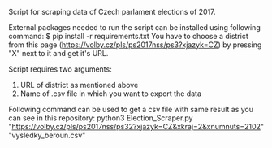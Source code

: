 Script for scraping data of Czech parlament elections of 2017.

External packages needed to run the script can be installed using following command: $ pip install -r requirements.txt
You have to choose a district from this page (https://volby.cz/pls/ps2017nss/ps3?xjazyk=CZ) by pressing "X" next to it and get it's URL.

Script requires two arguments:
1) URL of district as mentioned above
2) Name of .csv file in which you want to export the data

Following command can be used to get a csv file with same result as you can see in this repository:
python3 Election_Scraper.py "https://volby.cz/pls/ps2017nss/ps32?xjazyk=CZ&xkraj=2&xnumnuts=2102" "vysledky_beroun.csv"
